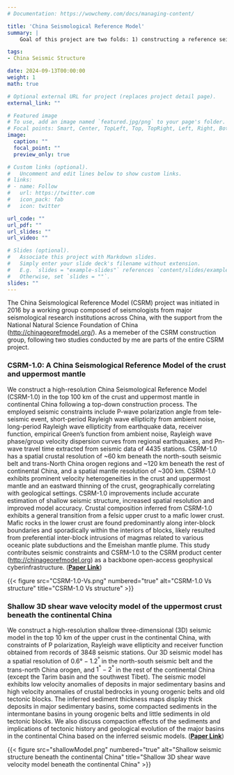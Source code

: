 ```yaml
---
# Documentation: https://wowchemy.com/docs/managing-content/

title: 'China Seismological Reference Model'
summary: |
    Goal of this project are two folds: 1) constructing a reference seismic model of the crust and uppermost mantle beneath the continental China with multiple seismic constraints where a top-down construction regime is adopted, 2) understanding compositional and thermal states of bedrocks in the crust and uppermost mantle beneath continental China.

tags:
- China Seismic Structure

date: 2024-09-13T00:00:00
weight: 1
math: true

# Optional external URL for project (replaces project detail page).
external_link: ""

# Featured image
# To use, add an image named `featured.jpg/png` to your page's folder.
# Focal points: Smart, Center, TopLeft, Top, TopRight, Left, Right, BottomLeft, Bottom, BottomRight.
image:
  caption: ""
  focal_point: ""
  preview_only: true

# Custom links (optional).
#   Uncomment and edit lines below to show custom links.
# links:
# - name: Follow
#   url: https://twitter.com
#   icon_pack: fab
#   icon: twitter

url_code: ""
url_pdf: ""
url_slides: ""
url_video: ""

# Slides (optional).
#   Associate this project with Markdown slides.
#   Simply enter your slide deck's filename without extension.
#   E.g. `slides = "example-slides"` references `content/slides/example-slides.md`.
#   Otherwise, set `slides = ""`.
slides: ""
---
```


The China Seismological Reference Model (CSRM) project was initiated in 2016 by a working group composed of seismologists from major seismological research institutions across China, with the support from the National Natural Science Foundation of China (http://chinageorefmodel.org/). As a memeber of the CSRM construction group, following two studies conducted by me are parts of the entire CSRM project.


### **CSRM-1.0: A China Seismological Reference Model of the crust and uppermost mantle** 

 We construct a high-resolution China Seismological Reference Model (CSRM-1.0) in the top 100 km of the crust and uppermost mantle in continental China following a top-down construction process. The employed seismic constraints include P-wave polarization angle from tele-seismic event, short-period Rayleigh wave ellipticity from ambient noise, long-period Rayleigh wave ellipticity from earthquake data, receiver function, empirical Green’s function from ambient noise, Rayleigh wave phase/group velocity dispersion curves from regional earthquakes, and Pn-wave travel time extracted from seismic data of 4435 stations. CSRM-1.0 has a spatial crustal resolution of ~60 km beneath the north-south seismic belt and trans-North China orogen regions and ~120 km beneath the rest of continental China, and a spatial mantle resolution of ~300 km. CSRM-1.0 exhibits prominent velocity heterogeneities in the crust and uppermost mantle and an eastward thinning of the crust, geographically correlating with geological settings. CSRM-1.0 improvements include accurate estimation of shallow seismic structure, increased spatial resolution and improved model accuracy. Crustal composition inferred from CSRM-1.0 exhibits a general transition from a felsic upper crust to a mafic lower crust. Mafic rocks in the lower crust are found predominantly along inter-block boundaries and sporadically within the interiors of blocks, likely resulted from preferential inter-block intrusions of magmas related to various oceanic plate subductions and the Emeishan mantle plume. This study contributes seismic constraints and CSRM-1.0 to the CSRM product center (http://chinageorefmodel.org) as a backbone open-access geophysical cyberinfrastructure. ([**Paper Link**](/publication/2024_csrm-1.0/))


{{< figure src="CSRM-1.0-Vs.png" numbered="true" alt="CSRM-1.0 Vs structure" title="CSRM-1.0 Vs structure" >}}

### **Shallow 3D shear wave velocity model of the uppermost crust beneath the continental China**

We construct a high-resolution shallow three-dimensional (3D) seismic model in the top 10 km of the upper crust in the continental China, with constraints of P polarization, Rayleigh wave ellipticity and receiver function obtained from records of 3848 seismic stations. Our 3D seismic model has a spatial resolution of $0.6°-1.2^°$ in the north-south seismic belt and the trans-north China orogen, and $1^°-2^°$ in the rest of the continental China (except the Tarim basin and the southwest Tibet). The seismic model exhibits low velocity anomalies of deposits in major sedimentary basins and high velocity anomalies of crustal bedrocks in young orogenic belts and old tectonic blocks. The inferred sediment thickness maps display thick deposits in major sedimentary basins, some compacted sediments in the intermontane basins in young orogenic belts and little sediments in old tectonic blocks. We also discuss compaction effects of the sediments and implications of tectonic history and geological evolution of the major basins in the continental China based on the inferred seismic models. ([**Paper Link**](/publication/2021_china-seismic-structure-shallow-crust/))

{{< figure src="shallowModel.png" numbered="true" alt="Shallow seismic structure beneath the continental China" title="Shallow 3D shear wave velocity model beneath the continental China" >}}